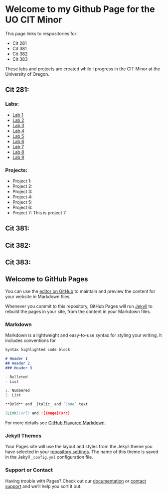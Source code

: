 # Welcome to my Github Page for the UO CIT Minor

This page links to respositories for:
- Cit 281
- Cit 381
- Cit 382
- Cit 383

These labs and projects are created while I progress in the CIT Minor at the University of Oregon.

## Cit 281:

### Labs: 

- [Lab 1](https://uo-cit-itsbread33.github.io/cit281-lab1/)
- [Lab 2](https://uo-cit-itsbread33.github.io/cit281-lab2/)
- [Lab 3](https://uo-cit-itsbread33.github.io/cit281-lab3/)
- [Lab 4](https://uo-cit-itsbread33.github.io/cit281-lab4/)
- [Lab 5](https://uo-cit-itsbread33.github.io/cit281-lab5/)
- [Lab 6](https://uo-cit-itsbread33.github.io/cit281-lab6/)
- [Lab 7](https://uo-cit-itsbread33.github.io/cit281-lab7/)
- [Lab 8](https://uo-cit-itsbread33.github.io/cit281-lab8/)
- [Lab 9](https://uo-cit-itsbread33.github.io/cit281-lab9/)

### Projects:

- Project 1:
- Project 2:
- Project 3:
- Project 4:
- Project 5:
- Project 6:
- Project 7: This is project 7

## Cit 381:
## Cit 382:
## Cit 383:


## Welcome to GitHub Pages

You can use the [editor on GitHub](https://github.com/ItsBread33/ItsBread33.github.io/edit/main/README.md) to maintain and preview the content for your website in Markdown files.

Whenever you commit to this repository, GitHub Pages will run [Jekyll](https://jekyllrb.com/) to rebuild the pages in your site, from the content in your Markdown files.

### Markdown

Markdown is a lightweight and easy-to-use syntax for styling your writing. It includes conventions for

```markdown
Syntax highlighted code block

# Header 1
## Header 2
### Header 3

- Bulleted
- List

1. Numbered
2. List

**Bold** and _Italic_ and `Code` text

[Link](url) and ![Image](src)
```

For more details see [GitHub Flavored Markdown](https://guides.github.com/features/mastering-markdown/).

### Jekyll Themes

Your Pages site will use the layout and styles from the Jekyll theme you have selected in your [repository settings](https://github.com/ItsBread33/ItsBread33.github.io/settings/pages). The name of this theme is saved in the Jekyll `_config.yml` configuration file.

### Support or Contact

Having trouble with Pages? Check out our [documentation](https://docs.github.com/categories/github-pages-basics/) or [contact support](https://support.github.com/contact) and we’ll help you sort it out.
